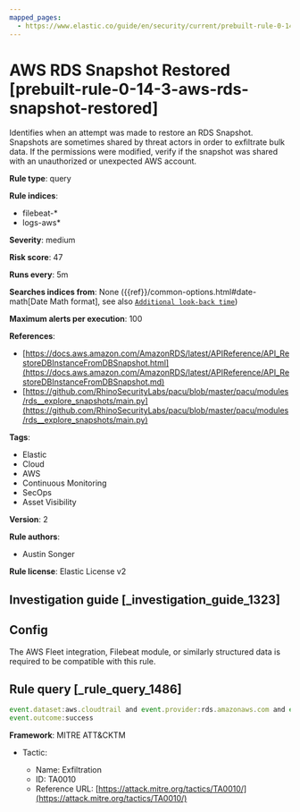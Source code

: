 ```yaml
---
mapped_pages:
  - https://www.elastic.co/guide/en/security/current/prebuilt-rule-0-14-3-aws-rds-snapshot-restored.html
---
```


# AWS RDS Snapshot Restored [prebuilt-rule-0-14-3-aws-rds-snapshot-restored]

Identifies when an attempt was made to restore an RDS Snapshot. Snapshots are sometimes shared by threat actors in order to exfiltrate bulk data. If the permissions were modified, verify if the snapshot was shared with an unauthorized or unexpected AWS account.

**Rule type**: query

**Rule indices**:

* filebeat-*
* logs-aws*

**Severity**: medium

**Risk score**: 47

**Runs every**: 5m

**Searches indices from**: None ({{ref}}/common-options.html#date-math[Date Math format], see also [`Additional look-back time`](docs-content://solutions/security/detect-and-alert/create-detection-rule.md#rule-schedule))

**Maximum alerts per execution**: 100

**References**:

* [https://docs.aws.amazon.com/AmazonRDS/latest/APIReference/API_RestoreDBInstanceFromDBSnapshot.html](https://docs.aws.amazon.com/AmazonRDS/latest/APIReference/API_RestoreDBInstanceFromDBSnapshot.md)
* [https://github.com/RhinoSecurityLabs/pacu/blob/master/pacu/modules/rds__explore_snapshots/main.py](https://github.com/RhinoSecurityLabs/pacu/blob/master/pacu/modules/rds__explore_snapshots/main.py)

**Tags**:

* Elastic
* Cloud
* AWS
* Continuous Monitoring
* SecOps
* Asset Visibility

**Version**: 2

**Rule authors**:

* Austin Songer

**Rule license**: Elastic License v2

## Investigation guide [_investigation_guide_1323]

## Config

The AWS Fleet integration, Filebeat module, or similarly structured data is required to be compatible with this rule.

## Rule query [_rule_query_1486]

```js
event.dataset:aws.cloudtrail and event.provider:rds.amazonaws.com and event.action:RestoreDBInstanceFromDBSnapshot and
event.outcome:success
```

**Framework**: MITRE ATT&CKTM

* Tactic:

    * Name: Exfiltration
    * ID: TA0010
    * Reference URL: [https://attack.mitre.org/tactics/TA0010/](https://attack.mitre.org/tactics/TA0010/)



